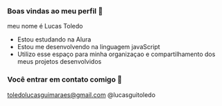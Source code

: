 ### Boas vindas ao meu perfil 💙

meu nome é Lucas Toledo

- Estou estudando na Alura
- Estou me desenvolvendo na linguagem javaScript
- Utilizo esse espaço para minha organizaçao e compartilhamento dos meus projetos desenvolvidos

### Você entrar em contato comigo 📧

toledolucasguimaraes@gmail.com
@lucasguitoledo
